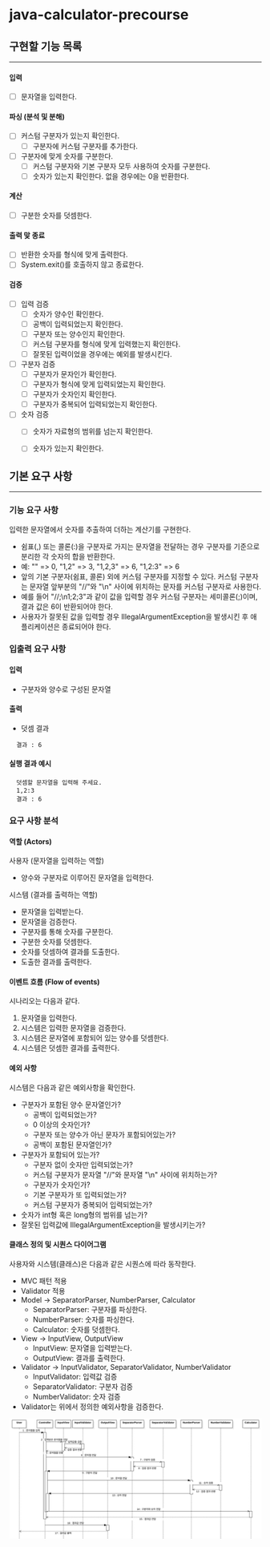 # java-calculator-precourse
## 구현할 기능 목록

---

#### 입력
- [ ] 문자열을 입력한다.

#### 파싱 (분석 및 분해)
- [ ] 커스텀 구분자가 있는지 확인한다.
  - [ ] 구분자에 커스텀 구분자를 추가한다.
- [ ] 구분자에 맞게 숫자를 구분한다.
  - [ ] 커스텀 구분자와 기본 구분자 모두 사용하여 숫자를 구분한다.
  - [ ] 숫자가 있는지 확인한다. 없을 경우에는 0을 반환한다.

#### 계산
- [ ] 구분한 숫자를 덧셈한다.

#### 출력 맟 종료
- [ ] 반환한 숫자를 형식에 맞게 출력한다.
- [ ] System.exit()를 호출하지 않고 종료한다.

#### 검증
- [ ] 입력 검증
  - [ ] 숫자가 양수인 확인한다.
  - [ ] 공백이 입력되었는지 확인한다.
  - [ ] 구분자 또는 양수인지 확인한다.
  - [ ] 커스텀 구분자를 형식에 맞게 입력했는지 확인한다.
  - [ ] 잘못된 입력이었을 경우에는 예외를 발생시킨다.

- [ ] 구분자 검증
  - [ ] 구분자가 문자인가 확인한다.
  - [ ] 구분자가 형식에 맞게 입력되었는지 확인한다.
  - [ ] 구분자가 숫자인지 확인한다.
  - [ ] 구분자가 중복되어 입력되었는지 확인한다.

- [ ] 숫자 검증
  - [ ] 숫자가 자료형의 범위를 넘는지 확인한다.
  - [ ] 숫자가 있는지 확인한다.


## 기본 요구 사항
-- -- --
### 기능 요구 사항
입력한 문자열에서 숫자를 추출하여 더하는 계산기를 구현한다.

- 쉼표(,) 또는 콜론(:)을 구분자로 가지는 문자열을 전달하는 경우 구분자를 기준으로 분리한 각 숫자의 합을 반환한다.
- 예: "" => 0, "1,2" => 3, "1,2,3" => 6, "1,2:3" => 6
- 앞의 기본 구분자(쉼표, 콜론) 외에 커스텀 구분자를 지정할 수 있다. 커스텀 구분자는 문자열 앞부분의 "//"와 "\n" 사이에 위치하는 문자를 커스텀 구분자로 사용한다.
- 예를 들어 "//;\n1;2;3"과 같이 값을 입력할 경우 커스텀 구분자는 세미콜론(;)이며, 결과 값은 6이 반환되어야 한다.
- 사용자가 잘못된 값을 입력할 경우 IllegalArgumentException을 발생시킨 후 애플리케이션은 종료되어야 한다.

### 입출력 요구 사항
#### 입력
- 구분자와 양수로 구성된 문자열

#### 출력
- 덧셈 결과

```
  결과 : 6
```

#### 실행 결과 예시
```
  덧셈할 문자열을 입력해 주세요.
  1,2:3
  결과 : 6
```

### 요구 사항 분석

#### 역할 (Actors)
사용자 (문자열을 입력하는 역할)
- 양수와 구분자로 이루어진 문자열을 입력한다.

시스템 (결과를 출력하는 역할)
- 문자열을 입력받는다.
- 문자열을 검증한다.
- 구분자를 통해 숫자를 구분한다.
- 구분한 숫자를 덧셈한다.
- 숫자를 덧셈하여 결과를 도출한다.
- 도출한 결과를 출력한다.

#### 이벤트 흐름 (Flow of events)
시나리오는 다음과 같다.
1. 문자열을 입력한다.
2. 시스템은 입력한 문자열을 검증한다.
3. 시스템은 문자열에 포함되어 있는 양수를 덧셈한다.
4. 시스템은 덧셈한 결과를 출력한다.

#### 예외 사항
시스템은 다음과 같은 예외사항을 확인한다.

- 구분자가 포함된 양수 문자열인가?
  - 공백이 입력되었는가?
  - 0 이상의 숫자인가?
  - 구분자 또는 양수가 아닌 문자가 포함되어있는가?
  - 공백이 포함된 문자열인가?
- 구분자가 포함되어 있는가?
  - 구분자 없이 숫자만 입력되었는가?
  - 커스텀 구분자가 문자열 "//"와 문자열 "\n" 사이에 위치하는가?
  - 구분자가 숫자인가? 
  - 기본 구분자가 또 입력되었는가? 
  - 커스텀 구분자가 중복되어 입력되었는가?
- 숫자가 int형 혹은 long형의 범위를 넘는가?
- 잘못된 입력값에 IllegalArgumentException을 발생시키는가?

#### 클래스 정의 및 시퀀스 다이어그램
사용자와 시스템(클래스)은 다음과 같은 시퀀스에 따라 동작한다.
- MVC 패턴 적용
- Validator 적용
- Model -> SeparatorParser, NumberParser, Calculator
  - SeparatorParser: 구분자를 파싱한다.
  - NumberParser: 숫자를 파싱한다.
  - Calculator: 숫자를 덧셈한다.
- View -> InputView, OutputView
  - InputView: 문자열을 입력받는다.
  - OutputView: 결과를 출력한다.
- Validator -> InputValidator, SeparatorValidator, NumberValidator
  - InputValidator: 입력값 검증
  - SeparatorValidator: 구분자 검증
  - NumberValidator: 숫자 검증
- Validator는 위에서 정의한 예외사항을 검증한다.

![sequenceDiagram.png](docs/sequenceDiagram.png)
